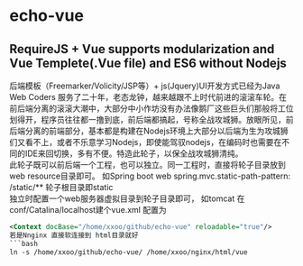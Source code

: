 # echo-vue
## RequireJS + Vue supports  modularization and Vue Templete(.Vue file) and ES6  without Nodejs   
 后端模板（Freemarker/Volicity/JSP等）+ js(Jquery)UI开发方式已经为Java Web Coders 服务了二十年，老态龙钟，越来越跟不上时代前进的滚滚车轮。在前后端分离的滚滚大潮中，大部分中小作坊没有办法像鹅厂这些巨头们那般将工位划得开，程序员往往都一撸到底，前后端都搞起，号称全战攻城狮。放眼所见，前后端分离的前端部分，基本都是构建在Nodejs环境上大部分以后端为生为攻城狮们又看不上，或者不乐意学习Nodejs，即使能驾驭nodejs，在编码时也需要在不同的IDE来回切换，多有不便。特造此轮子，以保全战攻城狮清纯。  
此轮子既可以前后端一个工程，也可以独立。同一工程时，直接将轮子目录放到web resource目录即可。
如Spring boot web   spring.mvc.static-path-pattern: /static/**   轮子根目录即static  
独立时配置一个web服务器虚拟目录到轮子目录即可， 如tomcat 在conf/Catalina/localhost建个vue.xml 配置为  
  ```xml
<Context docBase="/home/xxoo/github/echo-vue" reloadable="true"/>  
若是Nnginx 直接软连接到 html目录就好    
 ```bash  
ln -s /home/xxoo/github/echo-vue/ /home/xxoo/nginx/html/vue
